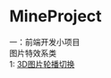 # MineProject
一：前端开发小项目<br/>
图片特效系类</br>
1: [3D图片轮播切换](http://htmlpreview.github.io/?https://github.com/jdxyh/webProject.io/blob/master/Images/3DchangImg/index.html)

